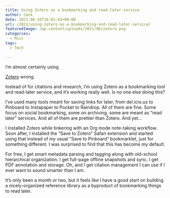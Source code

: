 ```yaml
---
title: Using Zotero as a bookmarking and read-later service
author: Jack
date: 2021-06-16T16:01:43+00:00
url: /2021/using-zotero-as-a-bookmarking-and-read-later-service/
featuredImage: /wp-content/uploads/2021/06/zotero.png
categories:
  - Misc
tags:
  - Tech

---
```

<!--kg-card-begin: html-->I&#8217;m almost certainly using 

[Zotero][1] wrong.

Instead of for citations and research, I&#8217;m using Zotero as a bookmarking tool and read-later service, and it&#8217;s working really well. Is no one else doing this?

I&#8217;ve used many tools meant for saving links for later, from del.icio.us to Pinboard to Instapaper to Pocket to Raindrop. All of them are fine. Some focus on social bookmarking, some on archiving, some are meant as &#8220;read later&#8221; services. And all of them are prettier than Zotero. And yet&#8230;

I installed Zotero while tinkering with an Org mode note-taking workflow. Soon after, I installed the &#8220;Save to Zotero&#8221; Safari extension and started using that instead of my usual &#8220;Save to Pinboard&#8221; bookmarklet, just for something different. I was surprised to find that this has become my default.

For free, I get smart metadata parsing and tagging along with old-school hierarchical organization. I get full-page offline snapshots and sync. I get PDF annotation and storage. Oh, and I get citation management I can use if I ever want to sound smarter than I am.

It&#8217;s only been a month or two, but it feels like I have a good start on building a nicely-organized reference library as a byproduct of bookmarking things to read later.

<!--kg-card-end: html-->

 [1]: https://www.zotero.org

